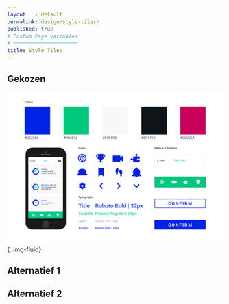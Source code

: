 ```yaml
---
layout   : default
permalink: design/style-tiles/
published: true
# Custom Page Variables
# ─────────────────────
title: Style Tiles
---
```


Gekozen
-------
![Gekozen Styletile](../../assets/img/styletile1.png){:.img-fluid}

Alternatief 1
-------------

Alternatief 2
-------------